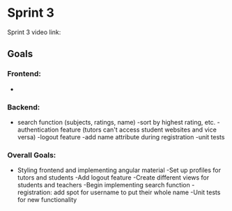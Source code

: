# Sprint 3

Sprint 3 video link: 

## Goals
### Frontend:
- 
  
### Backend:
- search function (subjects, ratings, name)
  -sort by highest rating, etc. 
-authentication feature (tutors can't access student websites and vice versa)
-logout feature
-add name attribute during registration
-unit tests
 
### Overall Goals: 
- Styling frontend and implementing angular material 
-Set up profiles for tutors and students
-Add logout feature
-Create different views for students and teachers
-Begin implementing search function
-registration: add spot for username to put their whole name
-Unit tests for new functionality








